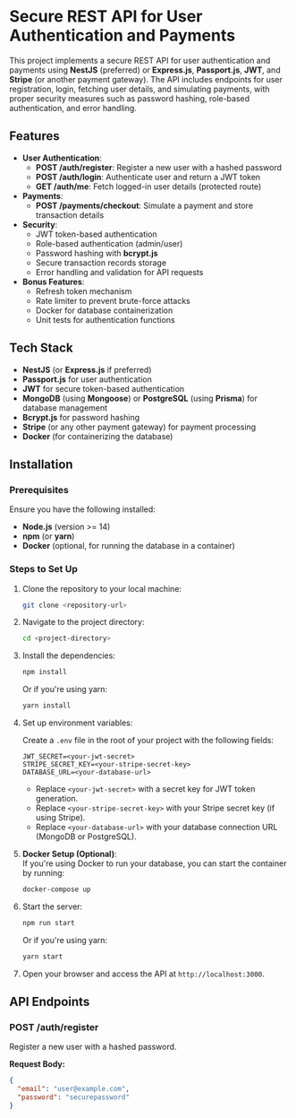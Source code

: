 # Secure REST API for User Authentication and Payments

This project implements a secure REST API for user authentication and payments using **NestJS** (preferred) or **Express.js**, **Passport.js**, **JWT**, and **Stripe** (or another payment gateway). The API includes endpoints for user registration, login, fetching user details, and simulating payments, with proper security measures such as password hashing, role-based authentication, and error handling.

## Features

- **User Authentication**:
  - **POST /auth/register**: Register a new user with a hashed password
  - **POST /auth/login**: Authenticate user and return a JWT token
  - **GET /auth/me**: Fetch logged-in user details (protected route)
- **Payments**:
  - **POST /payments/checkout**: Simulate a payment and store transaction details
- **Security**:
  - JWT token-based authentication
  - Role-based authentication (admin/user)
  - Password hashing with **bcrypt.js**
  - Secure transaction records storage
  - Error handling and validation for API requests
- **Bonus Features**:
  - Refresh token mechanism
  - Rate limiter to prevent brute-force attacks
  - Docker for database containerization
  - Unit tests for authentication functions

## Tech Stack

- **NestJS** (or **Express.js** if preferred)
- **Passport.js** for user authentication
- **JWT** for secure token-based authentication
- **MongoDB** (using **Mongoose**) or **PostgreSQL** (using **Prisma**) for database management
- **Bcrypt.js** for password hashing
- **Stripe** (or any other payment gateway) for payment processing
- **Docker** (for containerizing the database)

## Installation

### Prerequisites

Ensure you have the following installed:

- **Node.js** (version >= 14)
- **npm** (or **yarn**)
- **Docker** (optional, for running the database in a container)

### Steps to Set Up

1. Clone the repository to your local machine:

    ```bash
    git clone <repository-url>
    ```

2. Navigate to the project directory:

    ```bash
    cd <project-directory>
    ```

3. Install the dependencies:

    ```bash
    npm install
    ```

    Or if you're using yarn:

    ```bash
    yarn install
    ```

4. Set up environment variables:

    Create a `.env` file in the root of your project with the following fields:

    ```
    JWT_SECRET=<your-jwt-secret>
    STRIPE_SECRET_KEY=<your-stripe-secret-key>
    DATABASE_URL=<your-database-url>
    ```

    - Replace `<your-jwt-secret>` with a secret key for JWT token generation.
    - Replace `<your-stripe-secret-key>` with your Stripe secret key (if using Stripe).
    - Replace `<your-database-url>` with your database connection URL (MongoDB or PostgreSQL).

5. **Docker Setup (Optional)**:  
   If you're using Docker to run your database, you can start the container by running:

    ```bash
    docker-compose up
    ```

6. Start the server:

    ```bash
    npm run start
    ```

    Or if you're using yarn:

    ```bash
    yarn start
    ```

7. Open your browser and access the API at `http://localhost:3000`.

## API Endpoints

### **POST /auth/register**

Register a new user with a hashed password.

**Request Body:**

```json
{
  "email": "user@example.com",
  "password": "securepassword"
}

